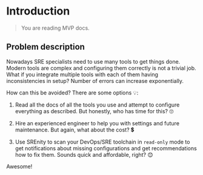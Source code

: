 # Introduction

> You are reading MVP docs.

## Problem description

Nowadays SRE specialists need to use many tools to get things done. Modern tools are complex and configuring them correctly is not a trivial job. What if you integrate multiple tools with each of them having inconsistencies in setup? Number of errors can increase exponentially.

How can this be avoided? There are some options 💡:

1. Read all the docs of all the tools you use and attempt to configure everything as described. But honestly, who has time for this? 🙄

2. Hire an experienced engineer to help you with settings and future maintenance. But again, what about the cost? 💲

3. Use SREnity to scan your DevOps/SRE toolchain in `read-only` mode to get notifications about missing configurations and get recommendations how to fix them. Sounds quick and affordable, right? 😊

Awesome!
